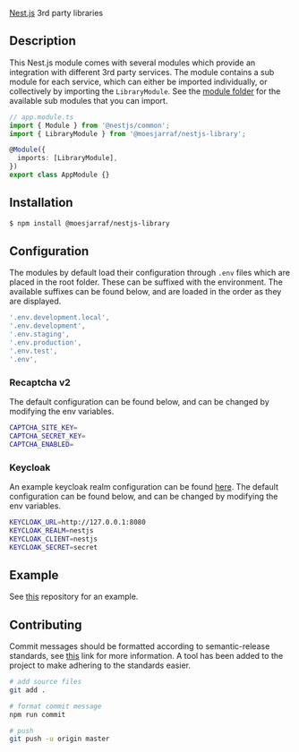 [Nest.js](https://github.com/nestjs/nest) 3rd party libraries

## Description

This Nest.js module comes with several modules which provide an integration with different 3rd party services.
The module contains a sub module for each service, which can either be imported individually, or collectively by importing the `LibraryModule`.
See the [module folder](https://github.com/moesjarraf/nestjs-library/tree/master/src/modules) for the available sub modules that you can import.

```ts
// app.module.ts
import { Module } from '@nestjs/common';
import { LibraryModule } from '@moesjarraf/nestjs-library';

@Module({
  imports: [LibraryModule],
})
export class AppModule {}
```

## Installation

```bash
$ npm install @moesjarraf/nestjs-library
```

## Configuration

The modules by default load their configuration through `.env` files which are placed in the root folder. These can be suffixed with the environment.
The available suffixes can be found below, and are loaded in the order as they are displayed.

```ts
'.env.development.local',
'.env.development',
'.env.staging',
'.env.production',
'.env.test',
'.env',
```

### Recaptcha v2

The default configuration can be found below, and can be changed by modifying the env variables.

```bash
CAPTCHA_SITE_KEY=
CAPTCHA_SECRET_KEY=
CAPTCHA_ENABLED=
```

### Keycloak

An example keycloak realm configuration can be found [here](https://github.com/moesjarraf/nestjs-example/blob/master/backend/realm-export.json).
The default configuration can be found below, and can be changed by modifying the env variables.

```bash
KEYCLOAK_URL=http://127.0.0.1:8080
KEYCLOAK_REALM=nestjs
KEYCLOAK_CLIENT=nestjs
KEYCLOAK_SECRET=secret
```

## Example

See [this](https://github.com/moesjarraf/nestjs-example) repository for an example.

## Contributing

Commit messages should be formatted according to semantic-release standards, see [this](https://github.com/semantic-release/semantic-release#commit-message-format) link for more information. A tool has been added to the project to make adhering to the standards easier.

```bash
# add source files
git add .

# format commit message
npm run commit

# push
git push -u origin master
```
